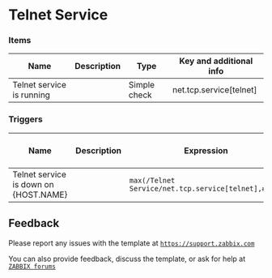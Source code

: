 
# Telnet Service


### Items

|Name|Description|Type|Key and additional info|
|----|-----------|----|-----------------------|
|Telnet service is running||Simple check|net.tcp.service[telnet]|

### Triggers

|Name|Description|Expression|Severity|Dependencies and additional info|
|----|-----------|----------|--------|--------------------------------|
|Telnet service is down on {HOST.NAME}||`max(/Telnet Service/net.tcp.service[telnet],#3)=0`|Average||

## Feedback

Please report any issues with the template at [`https://support.zabbix.com`](https://support.zabbix.com)

You can also provide feedback, discuss the template, or ask for help at [`ZABBIX forums`](https://www.zabbix.com/forum/zabbix-suggestions-and-feedback)

